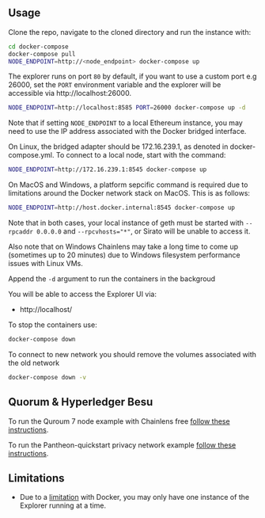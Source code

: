 ## Usage

Clone the repo, navigate to the cloned directory and run the instance with:

```bash
cd docker-compose
docker-compose pull
NODE_ENDPOINT=http://<node_endpoint> docker-compose up
```
The explorer runs on port `80` by default, if you want to use a custom port e.g 26000, set the `PORT` environment variable and the explorer will be accessible via http://localhost:26000.

```bash
NODE_ENDPOINT=http://localhost:8585 PORT=26000 docker-compose up -d
```

Note that if setting `NODE_ENDPOINT` to a local Ethereum instance, you may need to use the IP address associated with the Docker bridged interface. 

On Linux, the bridged adapter should be 172.16.239.1, as denoted in docker-compose.yml. To connect to a local node, start with the command:

```bash
NODE_ENDPOINT=http://172.16.239.1:8545 docker-compose up
```

On MacOS and Windows, a platform sepcific command is required due to limitations around the Docker network stack on MacOS. This is as follows: 

```bash
NODE_ENDPOINT=http://host.docker.internal:8545 docker-compose up
```

Note that in both cases, your local instance of geth must be started with `--rpcaddr 0.0.0.0` and `--rpcvhosts="*"`, or Sirato will be unable to access it.

Also note that on Windows Chainlens may take a long time to come up (sometimes up to 20 minutes) due to Windows filesystem performance issues with Linux VMs.

Append the `-d` argument to run the containers in the backgroud

You will be able to access the Explorer UI via:

* http://localhost/

To stop the containers use:

```bash
docker-compose down
```

To connect to new network you should remove the volumes associated with the old network

```bash
docker-compose down -v
```

## Quorum & Hyperledger Besu 

To run the Quroum 7 node example with Chainlens free [follow these instructions](examples/Quorum_Example.md). 

To run the Pantheon-quickstart privacy network example [follow these instructions](examples/Pantheon_Privacy_Example.md).

## Limitations

 - Due to a [limitation](https://github.com/moby/moby/issues/1143) with Docker, you may only have one instance of the Explorer running at a time.

